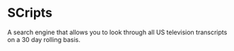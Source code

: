 # SCripts
A search engine that allows you to look through all US television transcripts on a 30 day rolling basis. 
